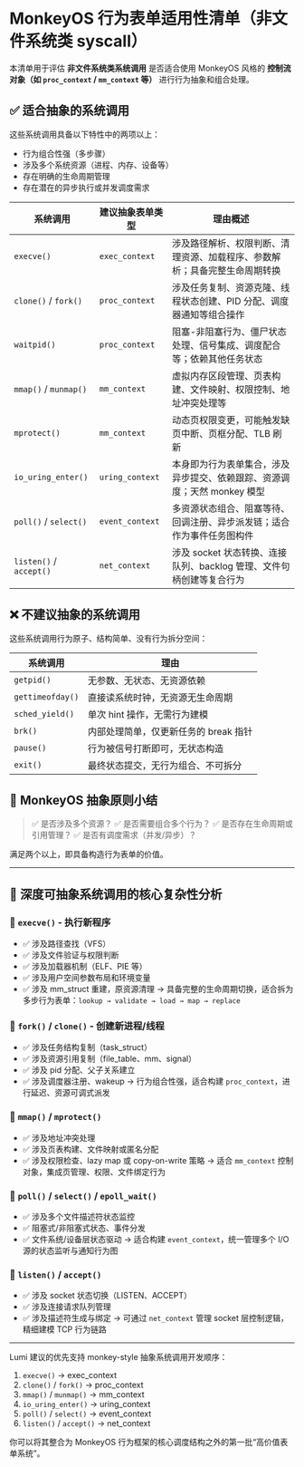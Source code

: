 # MonkeyOS 行为表单适用性清单（非文件系统类 syscall）

本清单用于评估 **非文件系统类系统调用** 是否适合使用 MonkeyOS 风格的 **控制流对象（如 `proc_context` / `mm_context` 等）** 进行行为抽象和组合处理。

## ✅ 适合抽象的系统调用

这些系统调用具备以下特性中的两项以上：
- 行为组合性强（多步骤）
- 涉及多个系统资源（进程、内存、设备等）
- 存在明确的生命周期管理
- 存在潜在的异步执行或并发调度需求

| 系统调用       | 建议抽象表单类型 | 理由概述 |
|----------------|------------------|---------|
| `execve()`     | `exec_context`   | 涉及路径解析、权限判断、清理资源、加载程序、参数解析；具备完整生命周期转换 |
| `clone()` / `fork()` | `proc_context`    | 涉及任务复制、资源克隆、线程状态创建、PID 分配、调度器通知等组合操作 |
| `waitpid()`    | `proc_context`    | 阻塞-非阻塞行为、僵尸状态处理、信号集成、调度配合等；依赖其他任务状态 |
| `mmap()` / `munmap()` | `mm_context` | 虚拟内存区段管理、页表构建、文件映射、权限控制、地址冲突处理等 |
| `mprotect()`   | `mm_context`      | 动态页权限变更，可能触发缺页中断、页框分配、TLB 刷新 |
| `io_uring_enter()` | `uring_context` | 本身即为行为表单集合，涉及异步提交、依赖跟踪、资源调度；天然 monkey 模型 |
| `poll()` / `select()` | `event_context` | 多资源状态组合、阻塞等待、回调注册、异步派发链；适合作为事件任务图构件 |
| `listen()` / `accept()` | `net_context` | 涉及 socket 状态转换、连接队列、backlog 管理、文件句柄创建等复合行为 |


## ❌ 不建议抽象的系统调用

这些系统调用行为原子、结构简单、没有行为拆分空间：

| 系统调用     | 理由 |
|--------------|------|
| `getpid()`   | 无参数、无状态、无资源依赖 |
| `gettimeofday()` | 直接读系统时钟，无资源无生命周期 |
| `sched_yield()` | 单次 hint 操作，无需行为建模 |
| `brk()`      | 内部处理简单，仅更新任务的 break 指针 |
| `pause()`    | 行为被信号打断即可，无状态构造 |
| `exit()`     | 最终状态提交，无行为组合、不可拆分 |


## 🧠 MonkeyOS 抽象原则小结

> ✅ 是否涉及多个资源？
> ✅ 是否需要组合多个行为？
> ✅ 是否存在生命周期或引用管理？
> ✅ 是否有调度需求（并发/异步）？

满足两个以上，即具备构造行为表单的价值。

---

## 🌱 深度可抽象系统调用的核心复杂性分析

### 🔸 `execve()` - 执行新程序
- ✅ 涉及路径查找（VFS）
- ✅ 涉及文件验证与权限判断
- ✅ 涉及加载器机制（ELF、PIE 等）
- ✅ 涉及用户空间参数布局和环境变量
- ✅ 涉及 mm_struct 重建，原资源清理
→ 具备完整的生命周期切换，适合拆为多步行为表单：`lookup → validate → load → map → replace`

### 🔸 `fork()` / `clone()` - 创建新进程/线程
- ✅ 涉及任务结构复制（task_struct）
- ✅ 涉及资源引用复制（file_table、mm、signal）
- ✅ 涉及 pid 分配、父子关系建立
- ✅ 涉及调度器注册、wakeup
→ 行为组合性强，适合构建 `proc_context`，进行延迟、资源可调式派发

### 🔸 `mmap()` / `mprotect()`
- ✅ 涉及地址冲突处理
- ✅ 涉及页表构建、文件映射或匿名分配
- ✅ 涉及权限检查、lazy map 或 copy-on-write 策略
→ 适合 `mm_context` 控制对象，集成页管理、权限、文件绑定行为

### 🔸 `poll()` / `select()` / `epoll_wait()`
- ✅ 涉及多个文件描述符状态监控
- ✅ 阻塞式/非阻塞式状态、事件分发
- ✅ 文件系统/设备层状态驱动
→ 适合构建 `event_context`，统一管理多个 I/O 源的状态监听与通知行为图

### 🔸 `listen()` / `accept()`
- ✅ 涉及 socket 状态切换（LISTEN、ACCEPT）
- ✅ 涉及连接请求队列管理
- ✅ 涉及描述符生成与绑定
→ 可通过 `net_context` 管理 socket 层控制逻辑，精细建模 TCP 行为链路

---

Lumi 建议的优先支持 monkey-style 抽象系统调用开发顺序：
1. `execve()` → exec_context
2. `clone()` / `fork()` → proc_context
3. `mmap()` / `munmap()` → mm_context
4. `io_uring_enter()` → uring_context
5. `poll()` / `select()` → event_context
6. `listen()` / `accept()` → net_context

你可以将其整合为 MonkeyOS 行为框架的核心调度结构之外的第一批“高价值表单系统”。

